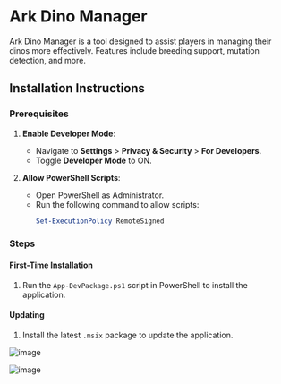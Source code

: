 # Ark Dino Manager

Ark Dino Manager is a tool designed to assist players in managing their dinos more effectively. Features include breeding support, mutation detection, and more.

## Installation Instructions

### Prerequisites
1. **Enable Developer Mode**:
   - Navigate to **Settings** > **Privacy & Security** > **For Developers**.
   - Toggle **Developer Mode** to ON.

2. **Allow PowerShell Scripts**:
   - Open PowerShell as Administrator.
   - Run the following command to allow scripts:
     ```powershell
     Set-ExecutionPolicy RemoteSigned
     ```

### Steps

#### First-Time Installation
1. Run the `App-DevPackage.ps1` script in PowerShell to install the application.

#### Updating
1. Install the latest `.msix` package to update the application.


![image](https://github.com/user-attachments/assets/78f735c2-1b4a-4d5e-9b5f-a5c9fbbb6227)

![image](https://github.com/user-attachments/assets/46951965-f678-4a4e-8eba-21125bb31375)
